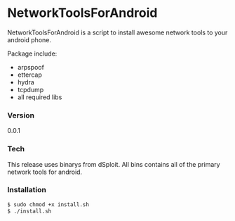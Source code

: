 # NetworkToolsForAndroid

NetworkToolsForAndroid is a script to install awesome network tools to your android     phone.

Package include:
  - arpspoof
  - ettercap
  - hydra
  - tcpdump
  - all required libs 



### Version
0.0.1

### Tech

This release uses binarys from dSploit. All bins contains all of the primary network tools for android.

### Installation

```sh
$ sudo chmod +x install.sh
$ ./install.sh
```

